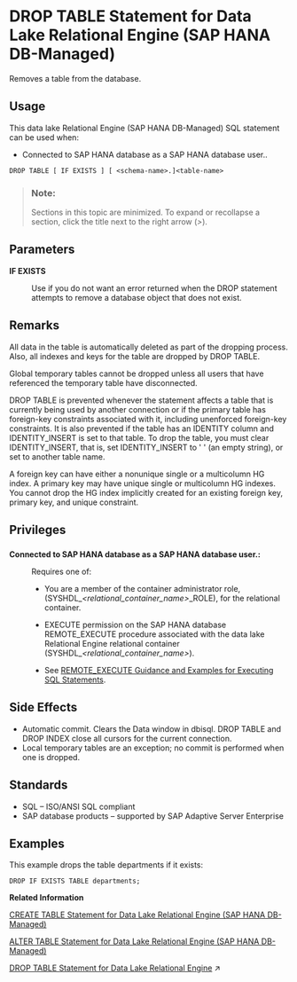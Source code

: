 <!-- loio1e62d1971ef24618818f5c5926cdcd26 -->

# DROP TABLE Statement for Data Lake Relational Engine \(SAP HANA DB-Managed\)

Removes a table from the database.



<a name="loio1e62d1971ef24618818f5c5926cdcd26__section_fyr_c3p_m5b"/>

## Usage

This data lake Relational Engine \(SAP HANA DB-Managed\) SQL statement can be used when:

-   Connected to SAP HANA database as a SAP HANA database user..



```
DROP TABLE [ IF EXISTS ] [ <schema-name>.]<table-name>
```



> ### Note:  
> Sections in this topic are minimized. To expand or recollapse a section, click the title next to the right arrow \(*\>*\).



<a name="loio1e62d1971ef24618818f5c5926cdcd26__section_yy2_mwj_dzb"/>

## Parameters


<dl>
<dt><b>

IF EXISTS

</b></dt>
<dd>

Use if you do not want an error returned when the DROP statement attempts to remove a database object that does not exist.



</dd>
</dl>



<a name="loio1e62d1971ef24618818f5c5926cdcd26__section_hlt_mwj_dzb"/>

## Remarks

All data in the table is automatically deleted as part of the dropping process. Also, all indexes and keys for the table are dropped by DROP TABLE.

Global temporary tables cannot be dropped unless all users that have referenced the temporary table have disconnected.

DROP TABLE is prevented whenever the statement affects a table that is currently being used by another connection or if the primary table has foreign-key constraints associated with it, including unenforced foreign-key constraints. It is also prevented if the table has an IDENTITY column and IDENTITY\_INSERT is set to that table. To drop the table, you must clear IDENTITY\_INSERT, that is, set IDENTITY\_INSERT to ' ' \(an empty string\), or set to another table name.

A foreign key can have either a nonunique single or a multicolumn HG index. A primary key may have unique single or multicolumn HG indexes. You cannot drop the HG index implicitly created for an existing foreign key, primary key, and unique constraint.



<a name="loio1e62d1971ef24618818f5c5926cdcd26__section_swk_nwj_dzb"/>

## Privileges



### 


<dl>
<dt><b>

Connected to SAP HANA database as a SAP HANA database user.:

</b></dt>
<dd>

Requires one of:

-   You are a member of the container administrator role, \(SYSHDL\_*<relational\_container\_name\>*\_ROLE\), for the relational container.
-   EXECUTE permission on the SAP HANA database REMOTE\_EXECUTE procedure associated with the data lake Relational Engine relational container \(SYSHDL\_*<relational\_container\_name\>*\).

-   See [REMOTE\_EXECUTE Guidance and Examples for Executing SQL Statements](remote-execute-guidance-and-examples-for-executing-sql-statements-fd99ac0.md).




</dd>
</dl>



<a name="loio1e62d1971ef24618818f5c5926cdcd26__section_tx1_4wj_dzb"/>

## Side Effects

-   Automatic commit. Clears the Data window in dbisql. DROP TABLE and DROP INDEX close all cursors for the current connection.
-   Local temporary tables are an exception; no commit is performed when one is dropped.



<a name="loio1e62d1971ef24618818f5c5926cdcd26__section_jbr_4wj_dzb"/>

## Standards

-   SQL – ISO/ANSI SQL compliant
-   SAP database products – supported by SAP Adaptive Server Enterprise



<a name="loio1e62d1971ef24618818f5c5926cdcd26__section_agk_pwj_dzb"/>

## Examples

This example drops the table departments if it exists:

```
DROP IF EXISTS TABLE departments;
```

**Related Information**  


[CREATE TABLE Statement for Data Lake Relational Engine \(SAP HANA DB-Managed\)](create-table-statement-for-data-lake-relational-engine-sap-hana-db-managed-6c3afae.md "Creates a new table in the database or on a remote server.")

[ALTER TABLE Statement for Data Lake Relational Engine \(SAP HANA DB-Managed\)](alter-table-statement-for-data-lake-relational-engine-sap-hana-db-managed-593f8b1.md "Modifies a table definition.")

[DROP TABLE Statement for Data Lake Relational Engine](https://help.sap.com/viewer/19b3964099384f178ad08f2d348232a9/2024_3_QRC/en-US/0524ea8d6c124d0e8c7bea18021e6c1f.html "Removes a table from the database.") :arrow_upper_right:

